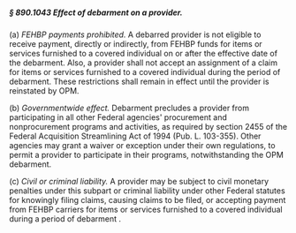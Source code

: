 ##### § 890.1043 Effect of debarment on a provider. #####

(a) *FEHBP payments prohibited.* A debarred provider is not eligible to receive payment, directly or indirectly, from FEHBP funds for items or services furnished to a covered individual on or after the effective date of the debarment. Also, a provider shall not accept an assignment of a claim for items or services furnished to a covered individual during the period of debarment. These restrictions shall remain in effect until the provider is reinstated by OPM.

(b) *Governmentwide effect.* Debarment precludes a provider from participating in all other Federal agencies' procurement and nonprocurement programs and activities, as required by section 2455 of the Federal Acquisition Streamlining Act of 1994 (Pub. L. 103-355). Other agencies may grant a waiver or exception under their own regulations, to permit a provider to participate in their programs, notwithstanding the OPM debarment.

(c) *Civil or criminal liability.* A provider may be subject to civil monetary penalties under this subpart or criminal liability under other Federal statutes for knowingly filing claims, causing claims to be filed, or accepting payment from FEHBP carriers for items or services furnished to a covered individual during a period of debarment .